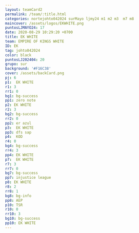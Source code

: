 ```yaml
---
layout: teamCard2
permalink: /team/:title.html
categories: nortejohto042024 surMayo ljmy24 m1 m2 m3  m7 m8
maincover: /assets/logos/EKWHITE.png
puntosLJMAYO24: 17
date: 2020-08-29 10:29:20 +0700
title: EK WHITE
team: EMPIRE OF KINGS WHITE
ID: EK
tag: johto042024
color: black
puntosLJ202404: 20
grupo: sur
background: '#F16C38'
cover: /assets/backCard.png
pj: 6
p1:  EK WHITE
r1: 3
rr1: 0 
bg1: bg-success
pp1: zero note
p2: EK WHITE
r2: 3
bg2: bg-success
rr2: 0
pp2: er azul
p3:  EK WHITE
pp3: dfs sap
p4:  KOD
r4: 0
bg4: bg-success
rr4: 3
pp4: EK WHITE
p7:  EK WHITE
r7: 3
rr7: 0
bg7: bg-success
pp7: injustice league
p8: EK WHITE
r8: 2
rr8: 1
bg8: bg-info
pp8: AEP
p10: TSR
r10: 0
rr10: 3
bg10: bg-success
pp10: EK WHITE
---
```



